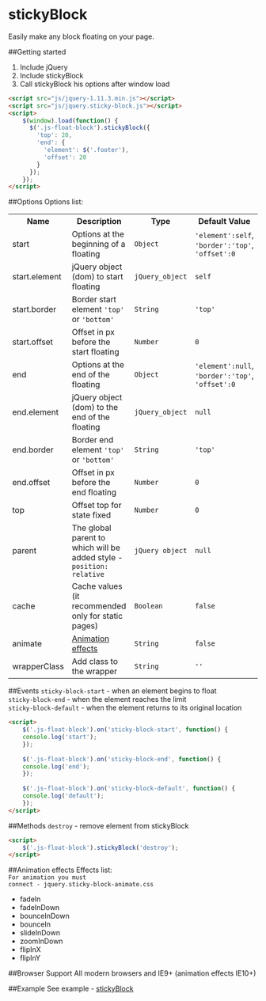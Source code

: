 stickyBlock
===============
Easily make any block floating on your page.

##Getting started
1. Include jQuery
2. Include stickyBlock
3. Call stickyBlock his options after window load
```html
<script src="js/jquery-1.11.3.min.js"></script>
<script src="js/jquery.sticky-block.js"></script>
<script>
    $(window).load(function() {
      $('.js-float-block').stickyBlock({
        'top': 20,
        'end': {
          'element': $('.footer'),
          'offset': 20
        }
      });
    });
</script>
```

##Options
Options list:
<table>
    <tr>
      <th>Name</td>
      <th>Description</th>
      <th>Type</th>
      <th>Default Value</th>
    </tr>
    <tr>
      <td>start</td>
      <td>Options at the beginning of a floating</td>
      <td><code>Object</code></td>
      <td>
        <code>'element':self</code>,<br>
        <code>'border':'top'</code>,<br>
        <code>'offset':0</code>
      </td>
    </tr>
    <tr>
      <td>start.element</td>
      <td>jQuery object (dom) to start floating</td>
      <td><code>jQuery_object</code></td>
      <td><code>self</code></td>
    </tr>
    <tr>
      <td>start.border</td>
      <td>Border start element <code>'top'</code> or <code>'bottom'</code></td>
      <td><code>String</code></td>
      <td><code>'top'</code></td>
    </tr>
    <tr>
      <td>start.offset</td>
      <td>Оffset in px before the start floating</td>
      <td><code>Number</code></td>
      <td><code>0</code></td>
    </tr>
    <tr>
      <td>end</td>
      <td>Options at the end of the floating</td>
      <td><code>Object</code></td>
      <td>
        <code>'element':null</code>,<br>
        <code>'border':'top'</code>,<br>
        <code>'offset':0</code>
      </td>
    </tr>
    <tr>
      <td>end.element</td>
      <td>jQuery object (dom) to the end of the floating</td>
      <td><code>jQuery_object</code></td>
      <td><code>null</code></td>
    </tr>
    <tr>
      <td>end.border</td>
      <td>Border end element <code>'top'</code> or <code>'bottom'</code></td>
      <td><code>String</code></td>
      <td><code>'top'</code></td>
    </tr>
    <tr>
      <td>end.offset</td>
      <td>Оffset in px before the end floating</td>
      <td><code>Number</code></td>
      <td><code>0</code></td>
    </tr>
    <tr>
      <td>top</td>
      <td>Offset top for state fixed</td>
      <td><code>Number</code></td>
      <td><code>0</code></td>
    </tr>
    <tr>
      <td>parent</td>
      <td>The global parent to which will be added style - <code>position: relative</code></td>
      <td><code>jQuery object</code></td>
      <td><code>null</code></td>
    </tr>
    <tr>
      <td>cache</td>
      <td>Сache values (it recommended only for static pages)</td>
      <td><code>Boolean</code></td>
      <td><code>false</code></td>
    </tr>
    <tr>
      <td>animate</td>
      <td><a href="#animation-effects">Animation effects</a></td>
      <td><code>String</code></td>
      <td><code>false</code></td>
    </tr>
    <tr>
      <td>wrapperClass</td>
      <td>Add class to the wrapper</td>
      <td><code>String</code></td>
      <td><code>''</code></td>
    </tr>
</table>

##Events
<code>sticky-block-start</code> - when an element begins to float<br>
<code>sticky-block-end</code> - when the element reaches the limit<br>
<code>sticky-block-default</code> - when the element returns to its original location
```html
<script>
    $('.js-float-block').on('sticky-block-start', function() {
    console.log('start');
    });
    
    $('.js-float-block').on('sticky-block-end', function() {
    console.log('end');
    });
    
    $('.js-float-block').on('sticky-block-default', function() {
    console.log('default');
    });
</script>
```

##Methods
<code>destroy</code> - remove element from stickyBlock
```html
<script>
    $('.js-float-block').stickyBlock('destroy');
</script>
```

##Animation effects
Effects list:<br>
 <code>For animation you must connect - jquery.sticky-block-animate.css</code> 
- fadeIn
- fadeInDown
- bounceInDown
- bounceIn
- slideInDown
- zoomInDown
- flipInX
- flipInY

##Browser Support
All modern browsers and IE9+ (animation effects IE10+)

##Example
See example - <a href="https://m-ulyanov.github.io/stickyblock/demo/">stickyBlock</a>
